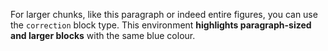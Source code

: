 For larger chunks, like this paragraph or indeed entire figures, you can use the `correction` block type. This environment **highlights paragraph-sized and larger blocks** with the same blue colour.
